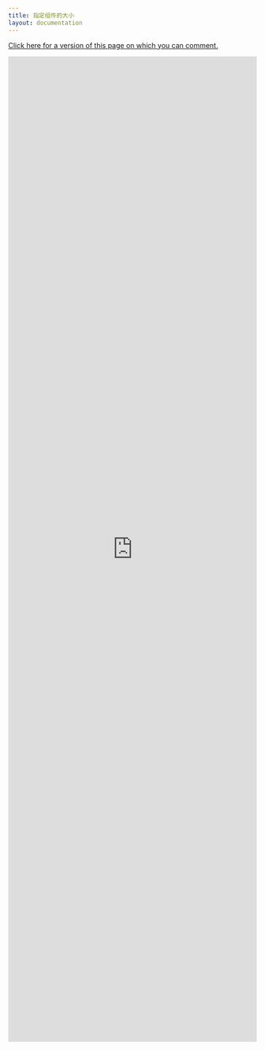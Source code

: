 ```yaml
---
title: 指定组件的大小
layout: documentation
---
```


[Click here for a version of this page on which you can comment.](https://docs.google.com/document/d/1S1BBmFanf0KOD_W6HG35YEGwoAnlW7FZeq0cuMcBdZ0/edit)

<iframe width="100%" height="2000" frameborder="0"
        scrolling="yes" id="frame1"
        src="https://docs.google.com/document/d/1S1BBmFanf0KOD_W6HG35YEGwoAnlW7FZeq0cuMcBdZ0/pub">
</iframe>
